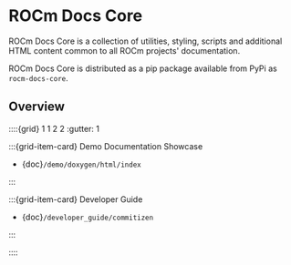 # ROCm Docs Core

ROCm Docs Core is a collection of utilities, styling, scripts and additional
HTML content common to all ROCm projects' documentation.

ROCm Docs Core is distributed as a pip package available from PyPi as
`rocm-docs-core`.

## Overview

::::{grid} 1 1 2 2
:gutter: 1

:::{grid-item-card} Demo Documentation Showcase

- {doc}`/demo/doxygen/html/index`

:::

:::{grid-item-card} Developer Guide

- {doc}`/developer_guide/commitizen`

:::

::::
